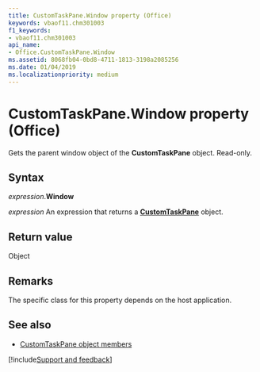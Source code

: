 ```yaml
---
title: CustomTaskPane.Window property (Office)
keywords: vbaof11.chm301003
f1_keywords:
- vbaof11.chm301003
api_name:
- Office.CustomTaskPane.Window
ms.assetid: 8068fb04-0bd8-4711-1813-3198a2085256
ms.date: 01/04/2019
ms.localizationpriority: medium
---
```



# CustomTaskPane.Window property (Office)

Gets the parent window object of the **CustomTaskPane** object. Read-only.


## Syntax

_expression_.**Window**

_expression_ An expression that returns a **[CustomTaskPane](Office.CustomTaskPane.md)** object.


## Return value

Object


## Remarks

The specific class for this property depends on the host application.


## See also

- [CustomTaskPane object members](overview/library-reference/customtaskpane-members-office.md)

[!include[Support and feedback](~/includes/feedback-boilerplate.md)]